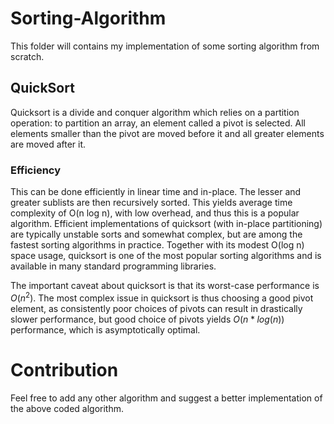 # Sorting-Algorithm
This folder will contains my implementation of some sorting algorithm from scratch.  

## QuickSort
Quicksort is a divide and conquer algorithm which relies on a partition operation: to partition an array, an element called a pivot is selected. All elements smaller than the pivot are moved before it and all greater elements are moved after it. 

### Efficiency 
This can be done efficiently in linear time and in-place. The lesser and greater sublists are then recursively sorted. This yields average time complexity of O(n log n), with low overhead, and thus this is a popular algorithm. Efficient implementations of quicksort (with in-place partitioning) are typically unstable sorts and somewhat complex, but are among the fastest sorting algorithms in practice. Together with its modest O(log n) space usage, quicksort is one of the most popular sorting algorithms and is available in many standard programming libraries.

The important caveat about quicksort is that its worst-case performance is $O(n^2)$. The most complex issue in quicksort is thus choosing a good pivot element, as consistently poor choices of pivots can result in drastically slower performance, but good choice of pivots yields $O(n*log(n))$ performance, which is asymptotically optimal.

# Contribution 
Feel free to add any other algorithm and suggest a better implementation of the above coded algorithm.
